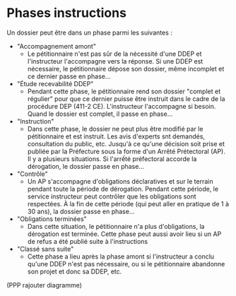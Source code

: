 # Phases instructions

Un dossier peut être dans un phase parmi les suivantes :
- "Accompagnement amont"
    - Le pétitionnaire n'est pas sûr de la nécessité d'une DDEP et l'instructeur l'accompagne vers la réponse. Si une DDEP est nécessaire, le pétitionnaire dépose son dossier, même incomplet et ce dernier passe en phase...
- "Étude recevabilité DDEP"
    - Pendant cette phase, le pétitionnaire rend son dossier "complet et régulier" pour que ce dernier puisse être instruit dans le cadre de la procédure DEP (411-2 CE). L'instructeur l'accompagne si besoin. Quand le dossier est complet, il passe en phase...
- "Instruction"
    - Dans cette phase, le dossier ne peut plus être modifié par le pétitionnaire et est instruit. Les avis d'experts snt demandés, consultation du public, etc. Jusqu'à ce qu'une décision soit prise et publiée par la Préfecture sous la forme d'un Arrêté Prétectoral (AP). Il y a plusieurs situations. Si l'arrếté préfectoral accorde la dérogation, le dossier passe en phase...
- "Contrôle"
    - Un AP s'accompagne d'obligations déclaratives et sur le terrain pendant toute la période de dérogation. Pendant cette période, le service instructeur peut contrôler que les obligations sont respectées. À la fin de cette période (qui peut aller en pratique de 1 à 30 ans), la dossier passe en phase...
- "Obligations terminées"
    - Dans cette situation, le pétitionnaire n'a plus d'obligations, la dérogation est terminée. Cette phase peut aussi avoir lieu si un AP de refus a été publié suite à l'instructions
- "Classé sans suite"
    - Cette phase a lieu après la phase amont si l'instructeur a conclu qu'une DDEP n'est pas nécessaire, ou si le pétitionnaire abandonne son projet et donc sa DDEP, etc.



(PPP rajouter diagramme)